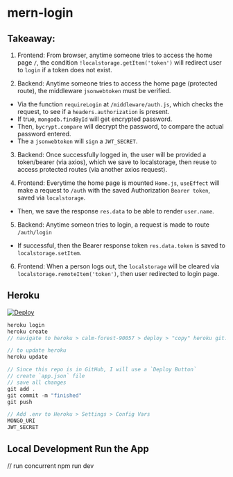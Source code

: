 # mern-login

## Takeaway:
1. Frontend: From browser, anytime someone tries to access the home page `/`, the condition `!localstorage.getItem('token')` will redirect user to `login` if a token does not exist.

2. Backend: Anytime someone tries to access the home page (protected route), the middleware `jsonwebtoken` must be verified.
- Via the function `requireLogin` at `/middleware/auth.js`, which checks the request, to see if a `headers.authorization` is present.
- If true, `mongodb.findById` will get encrypted password.
- Then, `bycrypt.compare` will decrypt the password, to compare the actual password entered.
- The a `jsonwebtoken` will `sign` a `JWT_SECRET`.

3. Backend: Once successfully logged in, the user will be provided a token/bearer (via axios), which we save to localstorage,
then reuse to access protected routes (via another axios request). 

4. Frontend: Everytime the home page is mounted `Home.js`, `useEffect` will make a request to `/auth` with the saved Authorization `Bearer token`, saved via `localstorage`.
- Then, we save the response `res.data` to be able to render `user.name`. 

5. Backend: Anytime someon tries to login, a request is made to route `/auth/login`
- If successful, then the Bearer response token `res.data.token` is saved to `localstorage.setItem`.

6. Frontend: When a person logs out, the `localstorage` will be cleared via `localstorage.remoteItem('token')`, then user redirected to login page.

## Heroku

[![Deploy](https://www.herokucdn.com/deploy/button.svg)](https://heroku.com/deploy)

```js
heroku login
heroku create
// navigate to heroku > calm-forest-90057 > deploy > "copy" heroku git:remote -a calm-forest-90057

// to update heroku
heroku update

// Since this repo is in GitHub, I will use a `Deploy Button`
// create `app.json` file
// save all changes
git add .
git commit -m "finished"
git push

// Add .env to Heroku > Settings > Config Vars
MONGO_URI
JWT_SECRET
```

## Local Development Run the App
// run concurrent
npm run dev